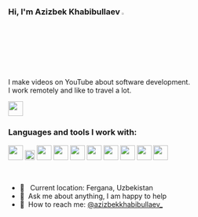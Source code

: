 ### Hi, I'm Azizbek Khabibullaev <img src="https://media.giphy.com/media/hvRJCLFzcasrR4ia7z/giphy.gif" width="3%">

I make videos on YouTube about software development. <br />
I work remotely and like to travel a lot.

<a href="https://www.youtube.com/azizbekkhabibullaev">
  <img src="https://www.freeiconspng.com/thumbs/youtube-logo-png/hd-youtube-logo-png-transparent-background-20.png" width="30px">
</a>

<br />

### Languages and tools I work with:

<code><img src="https://www.freepnglogos.com/uploads/html5-logo-png/html5-logo-html-logo-10.png" width="30px"></code>
<code><img src="https://batflat.org/themes/default/img/css-logo.png" width="20px"></code>
<code><img src="https://sass-lang.com/assets/img/styleguide/white-e44bed0d.png" width="30px"></code>
<code><img src="https://icon-library.com/images/b-icon/b-icon-0.jpg" width="30px"></code>
<code><img src="https://brandslogos.com/wp-content/uploads/images/large/javascript-logo-black-and-white.png" width="30px"></code>
<code><img src="https://cdn.freebiesupply.com/logos/large/2x/react-1-logo-black-and-white.png" width="30px"></code>
<code><img src="https://cdn.freebiesupply.com/logos/large/2x/redux-logo-black-and-white.png" width="30px"></code>
<code><img src="https://cdn.freebiesupply.com/logos/large/2x/material-ui-logo-black-and-white.png" width="30px"></code>
<code><img src="https://ui-lib.com/blog/wp-content/uploads/2021/12/nextjs-boilerplate-logo.png" width="30px"></code>
<code><img src="https://cdn.freebiesupply.com/logos/large/2x/graphql-logo-black-and-white.png" width="30px"></code>

<br />

- 📍 &nbsp; Current location: Fergana, Uzbekistan
- 📝&nbsp; Ask me about anything, I am happy to help
- 📨&nbsp; How to reach me: [@azizbekkhabibullaev_](https://instagram.com/azizbekkhabibullaev_/)
